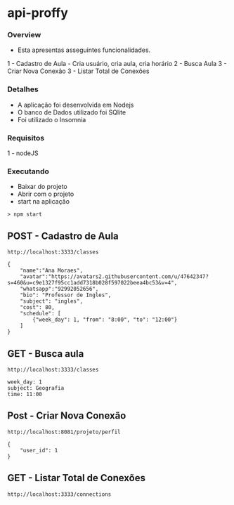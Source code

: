 # api-proffy

### Overview

 - Esta apresentas asseguintes funcionalidades.
 
 1 - Cadastro de Aula - Cria usuário, cria aula, cria horário
 2 - Busca Aula
 3 - Criar Nova Conexão
 3 - Listar Total de Conexões

 
 ### Detalhes
 
 - A aplicação foi desenvolvida em Nodejs 
 - O banco de Dados utilizado foi SQlite
 - Foi utilizado o Insomnia
 
  ### Requisitos

1 - nodeJS
 
  ### Executando
 
 - Baixar do projeto
 - Abrir com o projeto
 - start na aplicação

```
> npm start
```

## POST - Cadastro de Aula
```
http://localhost:3333/classes
```
```
{
    "name":"Ana Moraes",
    "avatar":"https://avatars2.githubusercontent.com/u/47642347?s=460&u=c9e1327f95cc1add7318b028f597022beea4bc53&v=4",
    "whatsapp":"92992052656",
    "bio": "Professor de Ingles",
    "subject": "ingles",
    "cost": 80,
    "schedule": [
        {"week_day": 1, "from": "8:00", "to": "12:00"}
    ]
}
```

## GET - Busca aula

```
http://localhost:3333/classes
```

```
week_day: 1
subject: Geografia
time: 11:00
```

## Post - Criar Nova Conexão

```
http://localhost:8081/projeto/perfil
```
```
{
    "user_id": 1
}
```

## GET - Listar Total de Conexões

```
http://localhost:3333/connections
```




